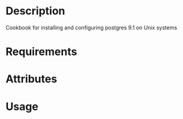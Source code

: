 Description
===========
Cookbook for installing and configuring postgres 9.1 on Unix systems

Requirements
============

Attributes
==========

Usage
=====

